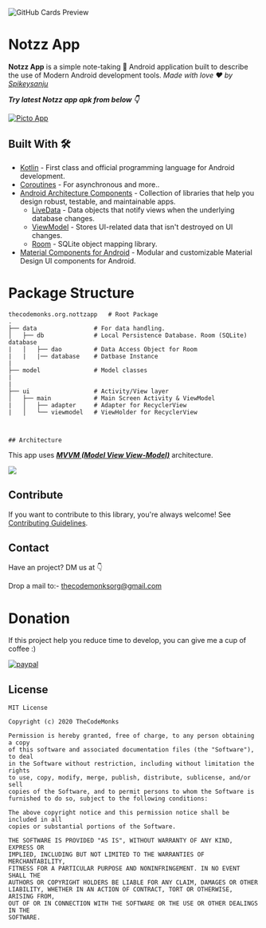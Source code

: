 

![GitHub Cards Preview](https://github.com/TheCodeMonks/Notes-App/blob/master/screenshots/NOTZZ%20APP%20CARD.jpg?raw=true)

# Notzz App
**Notzz App** is a simple note-taking 📝 Android application built to describe the use of Modern Android development tools.  *Made with love ❤️ by [Spikeysanju](https://github.com/Spikeysanju)*

***Try latest Notzz app apk from below 👇***

[![Picto App](https://img.shields.io/badge/NotzzApp🌈-APK-black.svg?style=for-the-badge&logo=android)](https://github.com/TheCodeMonks/Notes-App/releases/tag/v1.0)



## Built With 🛠
- [Kotlin](https://kotlinlang.org/) - First class and official programming language for Android development.
- [Coroutines](https://kotlinlang.org/docs/reference/coroutines-overview.html) - For asynchronous and more..
- [Android Architecture Components](https://developer.android.com/topic/libraries/architecture) - Collection of libraries that help you design robust, testable, and maintainable apps.
  - [LiveData](https://developer.android.com/topic/libraries/architecture/livedata) - Data objects that notify views when the underlying database changes.
  - [ViewModel](https://developer.android.com/topic/libraries/architecture/viewmodel) - Stores UI-related data that isn't destroyed on UI changes. 
  - [Room](https://developer.android.com/topic/libraries/architecture/room) - SQLite object mapping library.
- [Material Components for Android](https://github.com/material-components/material-components-android) - Modular and customizable Material Design UI components for Android.





# Package Structure
    
    thecodemonks.org.nottzapp   # Root Package
    .
    ├── data                # For data handling.
    │   ├── db              # Local Persistence Database. Room (SQLite) database
    |   │   ├── dao         # Data Access Object for Room   
    |   |   |── database    # Datbase Instance
    |
    ├── model               # Model classes
    |
    |
    ├── ui                  # Activity/View layer
    │   ├── main            # Main Screen Activity & ViewModel
    |   │   ├── adapter     # Adapter for RecyclerView
    |   │   └── viewmodel   # ViewHolder for RecyclerView   
        
    
    
    ## Architecture
    
This app uses [***MVVM (Model View View-Model)***](https://developer.android.com/jetpack/docs/guide#recommended-app-arch) architecture.

![](https://github.com/TheCodeMonks/Notes-App/blob/master/screenshots/ANDROID%20ROOM%20DB%20DIAGRAM.jpg)


## Contribute
If you want to contribute to this library, you're always welcome!
See [Contributing Guidelines](CONTRIBUTING.md). 

## Contact
Have an project? DM us at 👇

Drop a mail to:- thecodemonksorg@gmail.com

# Donation
If this project help you reduce time to develop, you can give me a cup of coffee :) 

[![paypal](https://www.paypalobjects.com/en_US/i/btn/btn_donateCC_LG.gif)](https://www.paypal.com/paypalme2/spikeysanju)


## License
```
MIT License

Copyright (c) 2020 TheCodeMonks

Permission is hereby granted, free of charge, to any person obtaining a copy
of this software and associated documentation files (the "Software"), to deal
in the Software without restriction, including without limitation the rights
to use, copy, modify, merge, publish, distribute, sublicense, and/or sell
copies of the Software, and to permit persons to whom the Software is
furnished to do so, subject to the following conditions:

The above copyright notice and this permission notice shall be included in all
copies or substantial portions of the Software.

THE SOFTWARE IS PROVIDED "AS IS", WITHOUT WARRANTY OF ANY KIND, EXPRESS OR
IMPLIED, INCLUDING BUT NOT LIMITED TO THE WARRANTIES OF MERCHANTABILITY,
FITNESS FOR A PARTICULAR PURPOSE AND NONINFRINGEMENT. IN NO EVENT SHALL THE
AUTHORS OR COPYRIGHT HOLDERS BE LIABLE FOR ANY CLAIM, DAMAGES OR OTHER
LIABILITY, WHETHER IN AN ACTION OF CONTRACT, TORT OR OTHERWISE, ARISING FROM,
OUT OF OR IN CONNECTION WITH THE SOFTWARE OR THE USE OR OTHER DEALINGS IN THE
SOFTWARE.
```
